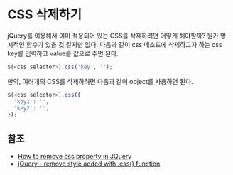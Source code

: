 # CSS 삭제하기

jQuery를 이용해서 이미 적용되어 있는 CSS를 삭제하려면 어떻게 해야할까? 뭔가 명시적인 함수가 있을 것 같지만 없다.
다음과 같이 css 메소드에 삭제하고자 하는 css key를 입력하고 value를 값으로 주면 된다.

```javascript
$(<css selector>).css('key', '');
```

만약, 여러개의 CSS를 삭제하려면 다음과 같이 object를 사용하면 된다.

```javascript
$(<css selector>).css({
  'key1': '',
  'key2': '',
});
```

## 참조

* [How to remove css property in JQuery](https://stackoverflow.com/questions/9405689/how-to-remove-css-property-in-jquery)
* [jQuery - remove style added with .css() function](https://stackoverflow.com/questions/4036857/jquery-remove-style-added-with-css-function)
